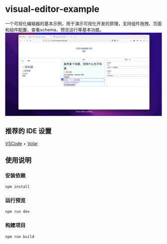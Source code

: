 # visual-editor-example

一个可视化编辑器的基本示例，用于演示可视化开发的原理，支持组件拖拽、页面和组件配置、查看schema、预览运行等基本功能。
![pic](screenshot.png)

## 推荐的 IDE 设置

[VSCode](https://code.visualstudio.com/) + [Volar](https://marketplace.visualstudio.com/items?itemName=Vue.volar)

## 使用说明

### 安装依赖

```sh
npm install
```

### 运行预览

```sh
npm run dev
```

### 构建项目

```sh
npm run build
```
